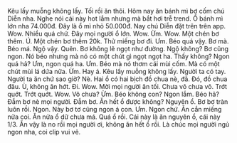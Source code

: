 Kêu lấy muỗng không lấy. Tối rồi ăn thôi. Hôm nay ăn bánh mì bơ cốm chú Diễn nha. Nghe nói cái này hot lắm nhưng mà bắt hơi trễ trend. Ổ bánh mì lớn nha 74.000đ. Đây là ổ mì nhỏ 50.000đ. Nay chú Diễn đặt trên trên app. Wow. Nhiều quá chứ. Đây mọi người ổ lớn. Wow. Ừm. Wow. Một chén bơ thêm. Ú. Một chén bơ thêm 20k. Thử miếng bơ đi. Ưm. Béo quá vậy. Bơ mà. Béo má. Ngộ vậy. Quên. Bơ không lẽ ngọt như đường. Ngộ không? Bơ cũng ngon. Nó béo nhưng mà nó có một chút gì ngọt ngọt ha. Thấy không? Ngon quá hả? Ưm, ngon quá ha. Ưm. Béo mà nó thơm cái mùi cốm. Mà có một chút mùi lá dứa nữa. Ừm. Hay á. Kêu lấy muỗng không lấy. Người ta có tay. Người ta ăn chứ sao giờ? Nè. Hai ổ có hai bịch đồ chua nè, đã. Đó, đồ chua đâu. Ù, không ăn hớt. Đi. Wow. Mời mọi người ăn tối. Chưa vô chưa vô. Trớt quớt. Trớt quớt. Wow. Vô chưa? Ừm. Béo không con? Ngon lắm. Béo hả? Đẫm bơ nè mọi người. Đẫm bơ. Ăn hết ổ được không? Nguyên ổ. Bơ bơ tràn luôn rồi. Ngon. Này bơ tơ cũng ngon á con. Ưm. Ngon chứ. Ăn cắn miếng nữa coi. Ăn nửa ổ dữ chưa má. Quá ổ rồi. Cái này là ăn nguyên ổ, cái này 1/3. Ăn vậy là no rồi mọi người ơi, không ăn hết ổ rồi. Là chúc mọi người ngủ ngon nha, coi clip vui vẻ.